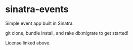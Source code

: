 # sinatra-events

Simple event app built in Sinatra.

git clone, bundle install, and rake db:migrate to get started!

License linked above.
